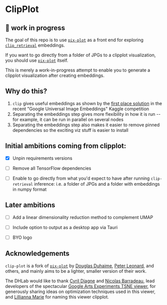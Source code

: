 # ClipPlot

## 🚧 work in progress

The goal of this repo is to use [`pix-plot`](https://github.com/YaleDHLab/pix-plot) as a front end for exploring [`clip_retrieval`](https://github.com/rom1504/clip-retrieval) embeddings.

If you want to go directly from a folder of JPGs to a clipplot visualization, you should use [`pix-plot`](https://github.com/YaleDHLab/pix-plot) itself.

This is merely a work-in-progress attempt to enable you to generate a clipplot visualization after creating embeddings.

## Why do this?

1. `clip` gives useful embeddings as shown by the [first place solution](https://www.kaggle.com/competitions/google-universal-image-embedding/discussion/359316) in the recent "Google Universal Image Embeddings" Kaggle competition
2. Separating the embeddings step gives more flexibility in how it is run -- for example, it can be run in parallel on several nodes
3. Separating the embeddings step also makes it easier to remove pinned dependencies so the exciting viz stuff is easier to install

## Initial ambitions coming from clipplot:

- [x] Unpin requirements versions
- [ ] Remove all TensorFlow dependencies
- [ ] Enable to go directly from what you'd expect to have after running `clip-retrieval` inference: i.e. a folder of JPGs and a folder with embeddings in numpy format


## Later ambitions

- [ ] Add a linear dimensionality reduction method to complement UMAP
- [ ] Include option to output as a desktop app via Tauri
- [ ] BYO logo


## Acknowledgements

`clip-plot` is a fork of [`pix-plot`](https://github.com/YaleDHLab/pix-plot) by [Douglas Duhaime](https://github.com/duhaime), [Peter Leonard](https://github.com/pleonard212), and others, and mainly aims to be a lighter, smaller version of their work.

The DHLab would like to thank [Cyril Diagne](http://cyrildiagne.com/) and [Nicolas Barradeau](http://barradeau.com), lead developers of the spectacular [Google Arts Experiments TSNE viewer](https://artsexperiments.withgoogle.com/tsnemap/), for generously sharing ideas on optimization techniques used in this viewer, and [Lillianna Marie](https://github.com/lilliannamarie) for naming this viewer clipplot.
